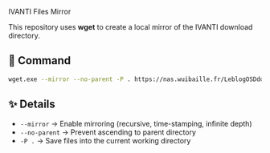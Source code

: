  IVANTI Files Mirror

This repository uses **wget** to create a local mirror of the IVANTI download directory.

## 📌 Command

```bash
wget.exe --mirror --no-parent -P . https://nas.wuibaille.fr/LeblogOSDdownload/IVANTI/
```

## ✨ Details
- `--mirror` → Enable mirroring (recursive, time-stamping, infinite depth)  
- `--no-parent` → Prevent ascending to parent directory  
- `-P .` → Save files into the current working directory  

